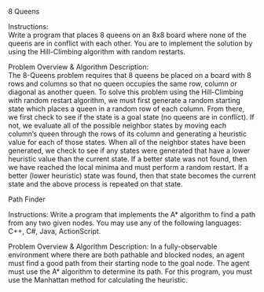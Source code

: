8 Queens

Instructions:     
Write a program that places 8 queens on an 8x8 board where none of the queens are in conflict with each other.  You are to implement the solution by using the Hill-Climbing algorithm with random restarts.

Problem Overview & Algorithm Description:   
The 8-Queens problem requires that 8 queens be placed on a board with 8 rows and columns so that no queen occupies the same row, column or diagonal as another queen.  To solve this problem using the Hill-Climbing with random restart algorithm, we must first generate a random starting state which places a queen in a random row of each column.  From there, we first check to see if the state is a goal state (no queens are in conflict). If not, we evaluate all of the possible neighbor states by moving each column’s queen through the rows of its column and generating a heuristic value for each of those states.  When all of the neighbor states have been generated, we check to see if any states were generated that have a lower heuristic value than the current state.  If a better state was not found, then we have reached the local minima and must perform a random restart.  If a better (lower heuristic) state was found, then that state becomes the current state and the above process is repeated on that state. 


Path Finder

Instructions: 
Write a program that implements the A* algorithm to find a path from any two given nodes.  You may use any of the following languages: C++, C#, Java, ActionScript.


Problem Overview & Algorithm Description:
In a fully-observable environment where there are both pathable and blocked nodes, an agent must find a good path from their starting node to the goal node.  The agent must use the A* algorithm to determine its path.  For this program, you must use the Manhattan method for calculating the heuristic.

